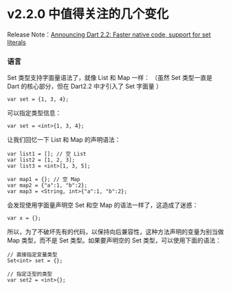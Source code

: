 # v2.2.0 中值得关注的几个变化

Release Note：[Announcing Dart 2.2: Faster native code, support for set literals](https://medium.com/dartlang/announcing-dart-2-2-faster-native-code-support-for-set-literals-7e2ab19cc86d)

### 语言

Set 类型支持字面量语法了，就像 List 和 Map 一样：
（虽然 Set 类型一直是 Dart 的核心部分，但在 Dart2.2 中才引入了 Set 字面量 ）

```
var set = {1, 3, 4};
```

可以指定类型信息：

```
var set = <int>{1, 3, 4};
```

让我们回忆一下 List 和 Map 的声明语法：

```
var list1 = []; // 空 List
var list2 = [1, 2, 3];
var list3 = <int>[1, 3, 5];

var map1 = {}; // 空 Map
var map2 = {"a":1, "b":2};
var map3 = <String, int>{"a":1, "b":2};
```

会发现使用字面量声明空 Set 和空 Map 的语法一样了，这造成了迷惑：

```
var x = {};
```

所以，为了不破坏先有的代码，以保持向后兼容性，这种方法声明的变量为别当做 Map 类型，而不是 Set 类型。如果要声明空的 Set 类型，可以使用下面的语法：

```
// 直接指定变量类型
Set<int> set = {};

// 指定泛型的类型
var set2 = <int>{};
```